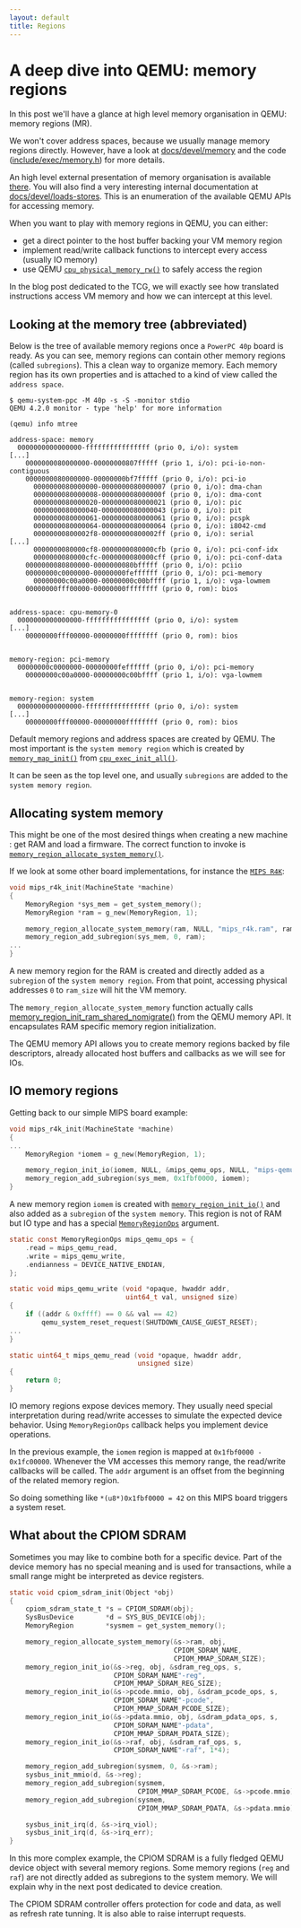 ```yaml
---
layout: default
title: Regions
---
```


# A deep dive into QEMU: memory regions

In this post we'll have a glance at high level memory organisation in
QEMU: memory regions (MR).

We won't cover address spaces, because we usually manage memory
regions directly. However, have a look at
[docs/devel/memory](https://github.com/qemu/qemu/tree/v4.2.0/docs/devel/memory.rst)
and the code
([include/exec/memory.h](https://github.com/qemu/qemu/blob/v4.2.0/include/exec/memory.h)) for more details.

An high level external presentation of memory organisation is
available
[there](http://blog.vmsplice.net/2016/01/qemu-internals-how-guest-physical-ram.html). You
will also find a very interesting internal documentation at
[docs/devel/loads-stores](https://github.com/qemu/qemu/blob/v4.2.0/docs/devel/loads-stores.rst). This
is an enumeration of the available QEMU APIs for accessing memory.

When you want to play with memory regions in QEMU, you can either:

- get a direct pointer to the host buffer backing your VM memory
  region
- implement read/write callback functions to intercept every access (usually IO
  memory)
- use QEMU
  [`cpu_physical_memory_rw()`](https://github.com/qemu/qemu/tree/v4.2.0/exec.c#L3275) to safely access the region

In the blog post dedicated to the TCG, we will exactly see how
translated instructions access VM memory and how we can intercept at
this level.


## Looking at the memory tree (abbreviated)

Below is the tree of available memory regions once a `PowerPC 40p`
board is ready. As you can see, memory regions can contain other
memory regions (called `subregions`). This a clean way to organize
memory. Each memory region has its own properties and is attached to a
kind of view called the `address space`.

```
$ qemu-system-ppc -M 40p -s -S -monitor stdio
QEMU 4.2.0 monitor - type 'help' for more information

(qemu) info mtree

address-space: memory
  0000000000000000-ffffffffffffffff (prio 0, i/o): system
[...]
    0000000080000000-00000000807fffff (prio 1, i/o): pci-io-non-contiguous
    0000000080000000-00000000bf7fffff (prio 0, i/o): pci-io
      0000000080000000-0000000080000007 (prio 0, i/o): dma-chan
      0000000080000008-000000008000000f (prio 0, i/o): dma-cont
      0000000080000020-0000000080000021 (prio 0, i/o): pic
      0000000080000040-0000000080000043 (prio 0, i/o): pit
      0000000080000061-0000000080000061 (prio 0, i/o): pcspk
      0000000080000064-0000000080000064 (prio 0, i/o): i8042-cmd
      00000000800002f8-00000000800002ff (prio 0, i/o): serial
[...]
      0000000080000cf8-0000000080000cfb (prio 0, i/o): pci-conf-idx
      0000000080000cfc-0000000080000cff (prio 0, i/o): pci-conf-data
    0000000080800000-0000000080bfffff (prio 0, i/o): pciio
    00000000c0000000-00000000feffffff (prio 0, i/o): pci-memory
      00000000c00a0000-00000000c00bffff (prio 1, i/o): vga-lowmem
    00000000fff00000-00000000ffffffff (prio 0, rom): bios


address-space: cpu-memory-0
  0000000000000000-ffffffffffffffff (prio 0, i/o): system
[...]
    00000000fff00000-00000000ffffffff (prio 0, rom): bios


memory-region: pci-memory
  00000000c0000000-00000000feffffff (prio 0, i/o): pci-memory
    00000000c00a0000-00000000c00bffff (prio 1, i/o): vga-lowmem


memory-region: system
  0000000000000000-ffffffffffffffff (prio 0, i/o): system
[...]
    00000000fff00000-00000000ffffffff (prio 0, rom): bios

```

Default memory regions and address spaces are created by QEMU. The
most important is the `system memory region` which is created by
[`memory_map_init()`](https://github.com/qemu/qemu/blob/v4.2.0/exec.c#L2957)
from
[`cpu_exec_init_all()`](https://github.com/qemu/qemu/blob/v4.2.0/exec.c#L3402).

It can be seen as the top level one, and usually `subregions` are
added to the `system memory region`.


## Allocating system memory

This might be one of the most desired things when creating a new
machine : get RAM and load a firmware. The correct function to invoke
is
[`memory_region_allocate_system_memory()`](https://github.com/qemu/qemu/blob/v4.2.0/include/hw/boards.h#L14).

If we look at some other board implementations, for instance the
[`MIPS
R4K`](https://github.com/qemu/qemu/blob/v4.2.0/hw/mips/mips_r4k.c#L167):

```c
void mips_r4k_init(MachineState *machine)
{
    MemoryRegion *sys_mem = get_system_memory();
    MemoryRegion *ram = g_new(MemoryRegion, 1);

    memory_region_allocate_system_memory(ram, NULL, "mips_r4k.ram", ram_size);
    memory_region_add_subregion(sys_mem, 0, ram);
...
}
```

A new memory region for the RAM is created and directly added as a
`subregion` of the `system memory region`. From that point, accessing
physical addresses `0` to `ram_size` will hit the VM memory.

The `memory_region_allocate_system_memory` function actually calls
[memory_region_init_ram_shared_nomigrate()](https://github.com/qemu/qemu/blob/v4.2.0/memory.c#L1512)
from the QEMU memory API. It encapsulates RAM specific memory region
initialization.

The QEMU memory API allows you to create memory regions backed by file
descriptors, already allocated host buffers and callbacks as we will
see for IOs.

## IO memory regions

Getting back to our simple MIPS board example:

```c
void mips_r4k_init(MachineState *machine)
{
...
    MemoryRegion *iomem = g_new(MemoryRegion, 1);

    memory_region_init_io(iomem, NULL, &mips_qemu_ops, NULL, "mips-qemu", 0x10000);
    memory_region_add_subregion(sys_mem, 0x1fbf0000, iomem);
}
```

A new memory region `iomem` is created with
[`memory_region_init_io()`](https://github.com/qemu/qemu/blob/v4.2.0/memory.c#L1490)
and also added as a `subregion` of the `system memory`. This region is
not of RAM but IO type and has a special
[`MemoryRegionOps`](https://github.com/qemu/qemu/blob/v4.2.0/include/exec/memory.h#L144)
argument.

```c
static const MemoryRegionOps mips_qemu_ops = {
    .read = mips_qemu_read,
    .write = mips_qemu_write,
    .endianness = DEVICE_NATIVE_ENDIAN,
};

static void mips_qemu_write (void *opaque, hwaddr addr,
                             uint64_t val, unsigned size)
{
    if ((addr & 0xffff) == 0 && val == 42)
        qemu_system_reset_request(SHUTDOWN_CAUSE_GUEST_RESET);
...
}

static uint64_t mips_qemu_read (void *opaque, hwaddr addr,
                                unsigned size)
{
    return 0;
}
```

IO memory regions expose devices memory. They usually need special
interpretation during read/write accesses to simulate the expected
device behavior. Using `MemoryRegionOps` callback helps you implement
device operations.

In the previous example, the `iomem` region is mapped at `0x1fbf0000 -
0x1fc00000`. Whenever the VM accesses this memory range, the
read/write callbacks will be called. The `addr` argument is an offset
from the beginning of the related memory region.

So doing something like `*(u8*)0x1fbf0000 = 42` on this MIPS board
triggers a system reset.


## What about the CPIOM SDRAM

Sometimes you may like to combine both for a specific device. Part of
the device memory has no special meaning and is used for transactions,
while a small range might be interpreted as device registers.

```c
static void cpiom_sdram_init(Object *obj)
{
    cpiom_sdram_state_t *s = CPIOM_SDRAM(obj);
    SysBusDevice        *d = SYS_BUS_DEVICE(obj);
    MemoryRegion        *sysmem = get_system_memory();

    memory_region_allocate_system_memory(&s->ram, obj,
                                         CPIOM_SDRAM_NAME,
                                         CPIOM_MMAP_SDRAM_SIZE);
    memory_region_init_io(&s->reg, obj, &sdram_reg_ops, s,
                          CPIOM_SDRAM_NAME"-reg",
                          CPIOM_MMAP_SDRAM_REG_SIZE);
    memory_region_init_io(&s->pcode.mmio, obj, &sdram_pcode_ops, s,
                          CPIOM_SDRAM_NAME"-pcode",
                          CPIOM_MMAP_SDRAM_PCODE_SIZE);
    memory_region_init_io(&s->pdata.mmio, obj, &sdram_pdata_ops, s,
                          CPIOM_SDRAM_NAME"-pdata",
                          CPIOM_MMAP_SDRAM_PDATA_SIZE);
    memory_region_init_io(&s->raf, obj, &sdram_raf_ops, s,
                          CPIOM_SDRAM_NAME"-raf", 1*4);

    memory_region_add_subregion(sysmem, 0, &s->ram);
    sysbus_init_mmio(d, &s->reg);
    memory_region_add_subregion(sysmem,
                                CPIOM_MMAP_SDRAM_PCODE, &s->pcode.mmio);
    memory_region_add_subregion(sysmem,
                                CPIOM_MMAP_SDRAM_PDATA, &s->pdata.mmio);

    sysbus_init_irq(d, &s->irq_viol);
    sysbus_init_irq(d, &s->irq_err);
}
```

In this more complex example, the CPIOM SDRAM is a fully fledged QEMU
device object with several memory regions. Some memory regions (`reg`
and `raf`) are not directly added as subregions to the system
memory. We will explain why in the next post dedicated to device
creation.

The CPIOM SDRAM controller offers protection for code and data, as
well as refresh rate tunning. It is also able to raise interrupt
requests.
